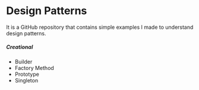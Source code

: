 # Design Patterns
It is a GitHub repository that contains simple examples I made to understand design patterns.

##### Creational
- Builder
- Factory Method
- Prototype
- Singleton
